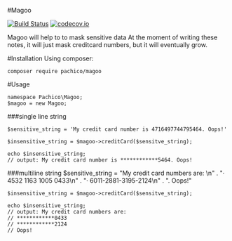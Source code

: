 #Magoo

[![Build Status](https://travis-ci.org/pachico/magoo.svg?branch=master)](https://travis-ci.org/pachico/magoo) [![codecov.io](https://codecov.io/github/pachico/magoo/coverage.svg?branch=master)](https://codecov.io/github/pachico/magoo?branch=master)

Magoo will help to to mask sensitive data
At the moment of writing these notes, it will just mask creditcard numbers, but it will eventually grow.

#Installation
Using composer:

	composer require pachico/magoo

#Usage

	namespace Pachico\Magoo;
	$magoo = new Magoo;

###single line string

	$sensitive_string = 'My credit card number is 4716497744795464. Oops!'

	$insensitive_string = $magoo->creditCard($sensitve_string);

	echo $insensitive_string;
	// output: My credit card number is ************5464. Oops!

###multiline string
	$sensitive_string = "My credit card numbers are: \n"
				. "· 4532 1163 1005 0433\n"
				. "· 6011-2881-3195-2124\n"
				. ". Oops!"

	$insensitive_string = $magoo->creditCard($sensitve_string);

	echo $insensitive_string;
	// output: My credit card numbers are:
	// ************0433
	// ************2124
	// Oops!

